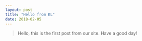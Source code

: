 ```yaml
---
layout: post
title: "Hello from KL"
date: 2018-02-05
---
```


>Hello,
>this is the first post from our site.
Have a good day!
